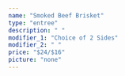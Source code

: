 ```yaml
---
name: "Smoked Beef Brisket"
type: "entree"
description: " "
modifier_1: "Choice of 2 Sides"
modifier_2: " "
price: "$24/$16"
picture: "none"
---
```

